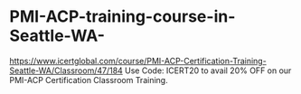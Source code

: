 # PMI-ACP-training-course-in-Seattle-WA-
https://www.icertglobal.com/course/PMI-ACP-Certification-Training-Seattle-WA/Classroom/47/184  Use Code: ICERT20 to avail 20% OFF on our PMI-ACP Certification Classroom Training.
